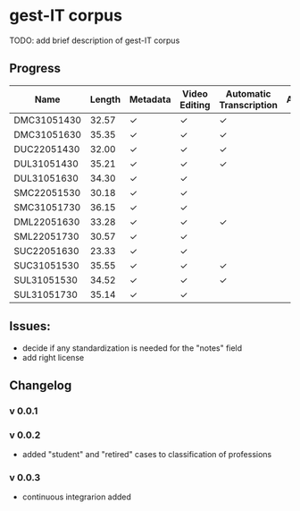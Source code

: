 # gest-IT corpus

TODO: add brief description of gest-IT corpus


## Progress

| Name           | Length   | Metadata | Video Editing | Automatic Transcription | Anonimization | Ortographic | Prosodic | Gesture |
|----------------|----------|----------|---------------|-------------------------|---------------|-------------|----------|---------|
| DMC31051430    | 32.57    | &check;  | &check;       | &check;                 |               |             |          |         |
| DMC31051630    | 35.35    | &check;  | &check;       | &check;                 |               |             |          |         |
| DUC22051430    | 32.00    | &check;  | &check;       | &check;                 |               |             |          |         |
| DUL31051430    | 35.21    | &check;  | &check;       | &check;                 |               |             |          |         |
| DUL31051630    | 34.30    | &check;  | &check;       |                         |               |             |          |         |
| SMC22051530    | 30.18    | &check;  | &check;       |                         |               |             |          |         |
| SMC31051730    | 36.15    | &check;  | &check;       |                         |               |             |          |         |
| DML22051630    | 33.28    | &check;  | &check;       | &check;                 |               |             |          |         |
| SML22051730    | 30.57    | &check;  | &check;       |                         |               |             |          |         |
| SUC22051630    | 23.33    | &check;  | &check;       |                         |               |             |          |         |
| SUC31051530    | 35.55    | &check;  | &check;       | &check;                 |               |             |          |         |
| SUL31051530    | 34.52    | &check;  | &check;       | &check;                 |               |             |          |         |
| SUL31051730    | 35.14    | &check;  | &check;       |                         |               |             |          |         |



## Issues:

* decide if any standardization is needed for the "notes" field
* add right license



## Changelog

### v 0.0.1

### v 0.0.2
- added "student" and "retired" cases to classification of professions

### v 0.0.3
- continuous integrarion added
